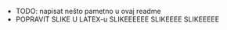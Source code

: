 - TODO: napisat nešto pametno u ovaj readme
- POPRAVIT SLIKE U LATEX-u
SLIKEEEEEE SLIKEEEE SLIKEEEEE 
